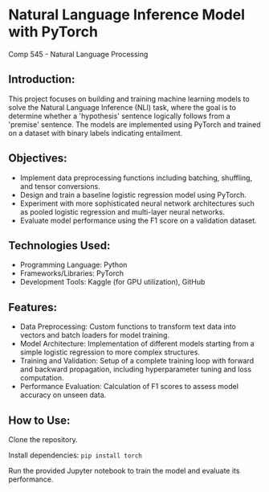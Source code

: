 # Natural Language Inference Model with PyTorch
 Comp 545 - Natural Language Processing

## Introduction:
This project focuses on building and training machine learning models to solve the Natural Language Inference (NLI) task, where the goal is to determine whether a 'hypothesis' sentence logically follows from a 'premise' sentence. The models are implemented using PyTorch and trained on a dataset with binary labels indicating entailment.

## Objectives:
* Implement data preprocessing functions including batching, shuffling, and tensor conversions.
* Design and train a baseline logistic regression model using PyTorch.
* Experiment with more sophisticated neural network architectures such as pooled logistic regression and multi-layer neural networks.
* Evaluate model performance using the F1 score on a validation dataset.

## Technologies Used:
* Programming Language: Python
* Frameworks/Libraries: PyTorch
* Development Tools: Kaggle (for GPU utilization), GitHub

## Features:
* Data Preprocessing: Custom functions to transform text data into vectors and batch loaders for model training.
* Model Architecture: Implementation of different models starting from a simple logistic regression to more complex structures.
* Training and Validation: Setup of a complete training loop with forward and backward propagation, including hyperparameter tuning and loss computation.
* Performance Evaluation: Calculation of F1 scores to assess model accuracy on unseen data.

## How to Use:
Clone the repository.

Install dependencies: ``` pip install torch ```

Run the provided Jupyter notebook to train the model and evaluate its performance.
